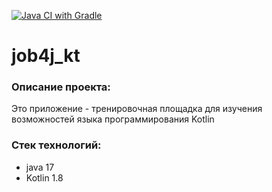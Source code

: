 [![Java CI with Gradle](https://github.com/SergeyPoletaev/job4j_kt/actions/workflows/gradle.yml/badge.svg)](https://github.com/SergeyPoletaev/job4j_kt/actions/workflows/gradle.yml)

# job4j_kt

### Описание проекта:

Это приложение - тренировочная площадка для изучения возможностей языка программирования Kotlin

### Стек технологий:

- java 17
- Kotlin 1.8

